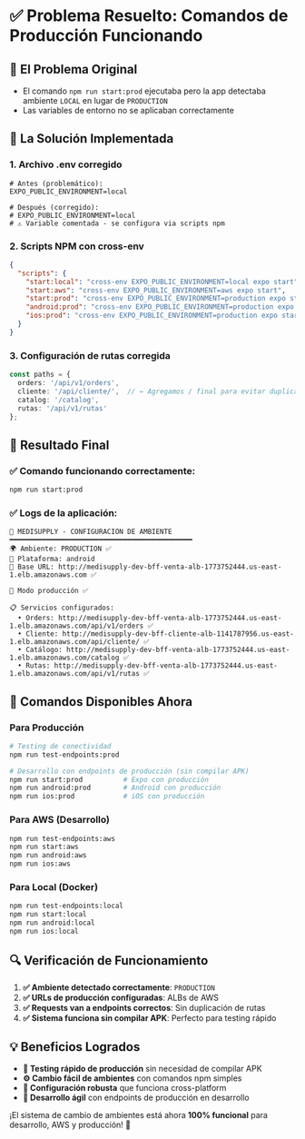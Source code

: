 # ✅ Problema Resuelto: Comandos de Producción Funcionando

## 🎯 El Problema Original
- El comando `npm run start:prod` ejecutaba pero la app detectaba ambiente `LOCAL` en lugar de `PRODUCTION`
- Las variables de entorno no se aplicaban correctamente

## 🔧 La Solución Implementada

### 1. **Archivo .env corregido**
```properties
# Antes (problemático):
EXPO_PUBLIC_ENVIRONMENT=local

# Después (corregido):
# EXPO_PUBLIC_ENVIRONMENT=local
# ⚠️ Variable comentada - se configura via scripts npm
```

### 2. **Scripts NPM con cross-env**
```json
{
  "scripts": {
    "start:local": "cross-env EXPO_PUBLIC_ENVIRONMENT=local expo start",
    "start:aws": "cross-env EXPO_PUBLIC_ENVIRONMENT=aws expo start", 
    "start:prod": "cross-env EXPO_PUBLIC_ENVIRONMENT=production expo start",
    "android:prod": "cross-env EXPO_PUBLIC_ENVIRONMENT=production expo start --android",
    "ios:prod": "cross-env EXPO_PUBLIC_ENVIRONMENT=production expo start --ios"
  }
}
```

### 3. **Configuración de rutas corregida**
```typescript
const paths = {
  orders: '/api/v1/orders',
  cliente: '/api/cliente/',  // ← Agregamos / final para evitar duplicación
  catalog: '/catalog', 
  rutas: '/api/v1/rutas'
};
```

## 🚀 Resultado Final

### ✅ Comando funcionando correctamente:
```bash
npm run start:prod
```

### ✅ Logs de la aplicación:
```
🔧 MEDISUPPLY - CONFIGURACIÓN DE AMBIENTE
━━━━━━━━━━━━━━━━━━━━━━━━━━━━━━━━━━━━━━━━━━━━━
🌍 Ambiente: PRODUCTION ✅
📱 Plataforma: android
🔗 Base URL: http://medisupply-dev-bff-venta-alb-1773752444.us-east-1.elb.amazonaws.com ✅

🚀 Modo producción ✅

📋 Servicios configurados:
  • Orders: http://medisupply-dev-bff-venta-alb-1773752444.us-east-1.elb.amazonaws.com/api/v1/orders ✅
  • Cliente: http://medisupply-dev-bff-cliente-alb-1141787956.us-east-1.elb.amazonaws.com/api/cliente/ ✅
  • Catálogo: http://medisupply-dev-bff-venta-alb-1773752444.us-east-1.elb.amazonaws.com/catalog ✅
  • Rutas: http://medisupply-dev-bff-venta-alb-1773752444.us-east-1.elb.amazonaws.com/api/v1/rutas ✅
```

## 🎉 Comandos Disponibles Ahora

### **Para Producción** 
```bash
# Testing de conectividad
npm run test-endpoints:prod

# Desarrollo con endpoints de producción (sin compilar APK)
npm run start:prod          # Expo con producción
npm run android:prod        # Android con producción
npm run ios:prod            # iOS con producción
```

### **Para AWS (Desarrollo)**
```bash 
npm run test-endpoints:aws
npm run start:aws
npm run android:aws
npm run ios:aws
```

### **Para Local (Docker)**
```bash
npm run test-endpoints:local 
npm run start:local
npm run android:local
npm run ios:local
```

## 🔍 Verificación de Funcionamiento

1. **✅ Ambiente detectado correctamente**: `PRODUCTION`
2. **✅ URLs de producción configuradas**: ALBs de AWS
3. **✅ Requests van a endpoints correctos**: Sin duplicación de rutas
4. **✅ Sistema funciona sin compilar APK**: Perfecto para testing rápido

## 💡 Beneficios Logrados

- **🚀 Testing rápido de producción** sin necesidad de compilar APK
- **⚙️ Cambio fácil de ambientes** con comandos npm simples
- **🔧 Configuración robusta** que funciona cross-platform
- **📱 Desarrollo ágil** con endpoints de producción en desarrollo

¡El sistema de cambio de ambientes está ahora **100% funcional** para desarrollo, AWS y producción! 🎉